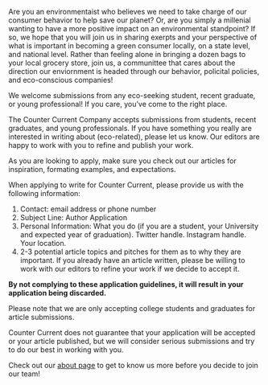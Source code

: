Are you an environmentaist who believes we need to take charge of our consumer behavior to help save our planet? Or, are you simply a millenial wanting to have a more positive impact on an environmental standpoint? If so, we hope that you will join us in sharing exerpts and your perspective of what is important in becoming a green consumer locally, on a state level, and national level. Rather than feeling alone in bringing a dozen bags to your local grocery store, join us, a communittee that cares about the direction our enviornment is headed through our behavior, policital policies, and eco-conscious companies! 

We welcome submissions from any eco-seeking student, recent graduate, or young professional! If you care, you've come to the right place.

The Counter Current Company accepts submissions from students, recent graduates, and young professionals. If you have something you really are interested in writing about (eco-related), please let us know. Our editors are happy to work with you to refine and publish your work. 

As you are looking to apply, make sure you check out our articles for inspiration, formating examples, and expectations.

When applying to write for Counter Current, please provide us with the following information: 
  1. Contact: email address or phone number
  2. Subject Line: Author Application
  3. Personal Information: What you do (if you are a student, your  University and expected year of graduation). Twitter handle. Instagram handle. Your location.
  4. 2-3 potential article topics and pitches for them as to why they are important. If you already have an article written, please be willing to work with our editors to refine your work if we decide to accept it.

**By not complying to these application guidelines, it will result in your application being discarded.**

Please note that we are only accepting college students and graduates for article submissions. 

Counter Current does not guarantee that your application will be accepted or your article published, but we will consider serious submissions and try to do our best in working with you.

Check out our [about page](https://www.thecountercurrent.com) to get to know us more before you decide to join our team!
